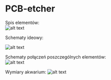 # PCB-etcher  
  
Spis elementów:  
![alt text](https://github.com/Suarez94/PCB-etcher/blob/main/images/kosztorys.png)   

Schematy ideowy:  

![alt text](https://github.com/Suarez94/PCB-etcher/blob/main/images/schamat%20ideowy.png)   

Schematy połączeń poszczególnych elementów:  
![alt text](https://github.com/Suarez94/PCB-etcher/blob/main/images/schematy.png)   
  
Wymiary akwarium:
![alt text](https://github.com/Suarez94/PCB-etcher/blob/main/images/akwarium.png)   





